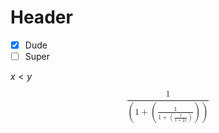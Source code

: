 <!-- TITLE: 이미지 -->
<!-- SUBTITLE: 이미지 -->

# Header
- [x] Dude
- [ ] Super

$x < y$

<math xmlns="http://www.w3.org/1998/Math/MathML" display="block">
  <mfrac>
    <mn>1</mn>
    <mrow>
      <mo>(</mo>
      <mrow>
        <mn>1</mn>
        <mo>+</mo>
        <mrow>
          <mo>(</mo>
          <mfrac>
            <mn>1</mn>
            <mrow>
              <mn>1</mn>
              <mo>+</mo>
              <mrow>
                <mo>(</mo>
                <mfrac>
                  <mn>1</mn>
                  <mrow>
                    <mn>1</mn>
                    <mo>+</mo>
                    <mn>2</mn>
                    <mi>x</mi>
                  </mrow>
                </mfrac>
                <mo>)</mo>
              </mrow>
            </mrow>
          </mfrac>
          <mo>)</mo>
        </mrow>
      </mrow>
      <mo>)</mo>
    </mrow>
  </mfrac>
</math>